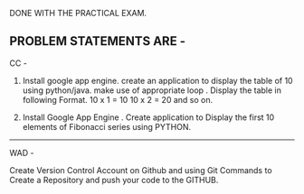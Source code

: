 DONE WITH THE PRACTICAL EXAM.

PROBLEM STATEMENTS ARE -
--------------------------------------------------------------------------------------------------------------------------------
CC -
1. Install google app engine. create an application to display the table of 10 using python/java. make use of appropriate loop . Display the table in following Format.
   10 x 1 = 10
   10 x 2 = 20 and so on.

2. Install Google App Engine . Create application to Display the first 10 elements of Fibonacci series using PYTHON.



--------------------------------------------------------------------------------------------------------------------------------
WAD -

Create Version Control Account on Github and using Git Commands to Create a Repository and push your code to the GITHUB.

